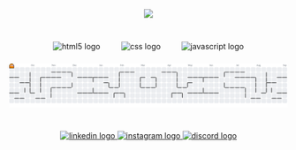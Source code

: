 <div align="center">
  <img height="200" src="https://media.licdn.com/dms/image/v2/D4E16AQF-LGtJAG1RpA/profile-displaybackgroundimage-shrink_350_1400/B4EZj8MLPBGoAY-/0/1756577708344?e=1759363200&v=beta&t=rlstt4sz2iibGVULoTeHhLjtYTz5jqR0-x5UmKwK4xM"  />
</div>

###

<br clear="both">

<div align="center">
  <img src="https://cdn.jsdelivr.net/gh/devicons/devicon/icons/html5/html5-original.svg" height="60" alt="html5 logo"  />
  <img width="30" />
  <img src="https://cdn.jsdelivr.net/gh/devicons/devicon/icons/css3/css3-original.svg" height="60" alt="css logo"  />
  <img width="30" />
  <img src="https://cdn.jsdelivr.net/gh/devicons/devicon/icons/javascript/javascript-original.svg" height="60" alt="javascript logo"  />
</div>

###

<picture>
  <source media="(prefers-color-scheme: dark)" srcset="https://raw.githubusercontent.com/Paulito12209/Paulito12209/output/pacman-contribution-graph-dark.svg">
  <source media="(prefers-color-scheme: light)" srcset="https://raw.githubusercontent.com/Paulito12209/Paulito12209/output/pacman-contribution-graph.svg">
  <img alt="pacman contribution graph" src="https://raw.githubusercontent.com/Paulito12209/Paulito12209/output/pacman-contribution-graph.svg">
</picture>

###

<br clear="both">

<div align="center">
  <a href="www.linkedin.com/in/paul-angeles-chaquire-654b34137" target="_blank">
    <img src="https://raw.githubusercontent.com/maurodesouza/profile-readme-generator/master/src/assets/icons/social/linkedin/default.svg" width="80" height="50" alt="linkedin logo"  />
  </a>
  <a href="https://www.instagram.com/paulito12169/" target="_blank">
    <img src="https://raw.githubusercontent.com/maurodesouza/profile-readme-generator/master/src/assets/icons/social/instagram/default.svg" width="80" height="50" alt="instagram logo"  />
  </a>
  <a href="https://discord.com/users/241285471752290305" target="_blank">
    <img src="https://raw.githubusercontent.com/maurodesouza/profile-readme-generator/master/src/assets/icons/social/discord/default.svg" width="80" height="50" alt="discord logo"  />
  </a>
</div>

###
